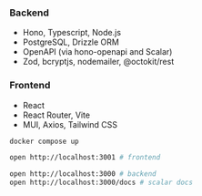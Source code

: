 ### Backend

- Hono, Typescript, Node.js
- PostgreSQL, Drizzle ORM
- OpenAPI (via hono-openapi and Scalar)
- Zod, bcryptjs, nodemailer, @octokit/rest

### Frontend

- React
- React Router, Vite
- MUI, Axios, Tailwind CSS

```bash
docker compose up

open http://localhost:3001 # frontend

open http://localhost:3000 # backend
open http://localhost:3000/docs # scalar docs

```
